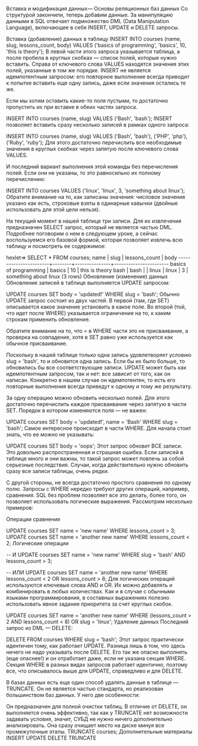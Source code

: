 Вставка и модификация данных—
Основы реляционных баз данных
Со структурой закончили, теперь добавим данные. За манипуляцию данными в SQL отвечает подмножество DML (Data Manipulation Language), включающее в себя INSERT, UPDATE и DELETE запросы.

Вставка (добавление) данных в таблицу
INSERT INTO courses (name, slug, lessons_count, body)
VALUES ('basics of programming', 'basics', 10, 'this is theory');
В левой части этого запроса указывается таблица, а после пробела в круглых скобках — список полей, которые нужно вставить. Справа от ключевого слова VALUES находятся значения этих полей, указанные в том же порядке. INSERT не является идемпотентным запросом: его повторное выполнение всегда приводит к попытке вставить еще одну запись, даже если значения остались те же.

Если мы хотим оставить какие-то поля пустыми, то достаточно пропустить их при вставке в обеих частях запроса.

INSERT INTO courses (name, slug) VALUES ('Bash', 'bash');
INSERT позволяет вставить сразу несколько записей в рамках одного запроса:

INSERT INTO courses (name, slug) VALUES
('Bash', 'bash'), ('PHP', 'php'), ('Ruby', 'ruby');
Для этого достаточно перечислить все необходимые значения в круглых скобках через запятую после ключевого слова VALUES.

И последний вариант выполнения этой команды без перечисления полей. Если они не указаны, то это равносильно их полному перечислению:

INSERT INTO courses VALUES ('linux', 'linux', 3, 'something about linux');
Обратите внимание на то, как записаны значения: числовое значение указано как есть, строковые взяты в одинарные кавычки (двойные использовать для этой цели нельзя).

На текущий момент в нашей таблице три записи. Для их извлечения предназначен SELECT запрос, который не является частью DML. Подробнее поговорим о нем в следующем уроке, а сейчас воспользуемся его базовой формой, которая позволяет извлечь всю таблицу и посмотреть ее содержимое:

hexlet=> SELECT * FROM courses;
name          |  slug  | lessons_count |         body
-----------------------+--------+---------------+-----------------------
basics of programming | basics |            10 | this is theory
bash                  | bash   |               |
linux                 | linux  |             3 | something about linux
(3 rows)
Обновление (изменение) данных
Обновление записей в таблице выполняется UPDATE запросом:

UPDATE courses SET body = 'updated!' WHERE slug = 'bash';
Обычно UPDATE запрос состоит из двух частей. В первой (там, где SET) описывается какое значение установить в какое поле. Во второй (той, что идет после WHERE) указывается ограничение на то, к каким строкам применить обновление.

Обратите внимание на то, что = в WHERE части это не присваивание, а проверка на совпадение, хотя в SET равно уже используется как обычное присваивание.

Поскольку в нашей таблице только одна запись удовлетворяет условию slug = 'bash', то и обновится одна запись. Если бы их было больше, то обновились бы все соответствующие записи. UPDATE может быть как идемпотентным запросом, так и нет: все зависит от того, как он написан. Конкретно в нашем случае он идемпотентен, то есть его повторные выполнения всегда приведут к одному и тому же результату.

За одну операцию можно обновить несколько полей. Для этого достаточно перечислить каждое присваивание через запятую в части SET. Порядок в котором изменяются поля — не важен:

UPDATE courses SET body = 'updated!', name = 'Bash' WHERE slug = 'bash';
Самое интересное происходит в части WHERE. Для начала стоит знать, что ее можно не указывать:

UPDATE courses SET body = 'oops';
Этот запрос обновит ВСЕ записи. Это довольно распространенная и страшная ошибка. Если записей в таблице много и они важны, то такой запрос может повлечь за собой серьезные последствия. Случаи, когда действительно нужно обновить сразу все записи таблицы, очень редки.

С другой стороны, не всегда достаточно простого сравнения по одному полю. Запросы с WHERE нередко требуют других операций, например, сравнения. SQL без проблем позволяет все это делать, более того, он позволяет использовать логические выражения. Рассмотрим несколько примеров:

Операции сравнения

UPDATE courses SET name = 'new name' WHERE lessons_count > 3;
UPDATE courses SET name = 'another new name' WHERE lessons_count < 2;
Логические операции

-- И
UPDATE courses SET name = 'new name'
WHERE slug = 'bash' AND lessons_count > 3;

-- ИЛИ
UPDATE courses SET name = 'another new name'
WHERE lessons_count < 2 OR lessons_count > 8;
Для логических операций используются ключевые слова AND и OR. Их можно добавлять и комбинировать в любых количествах. Как и в случае с обычными языками программирования, в составных выражениях полезно использовать явное задание приоритета за счет круглых скобок.

UPDATE courses SET name = 'another new name'
WHERE (lessons_count > 2 AND lessons_count < 8) OR slug = 'linux';
Удаление данных
Последний запрос из DML — DELETE:

DELETE FROM courses WHERE slug = 'bash';
Этот запрос практически идентичен тому, как работает UPDATE. Разница лишь в том, что здесь ничего не надо указывать после DELETE. Его так же опасно выполнять (еще опаснее!) и он отработает даже, если не указана секция WHERE. Секция WHERE в разных видах запросов работает идентично, поэтому все, что описывалось выше для UPDATE, справедливо и для DELETE.

В базах данных есть еще один способ удалять данные в таблице — TRUNCATE. Он не является частью стандарта, но реализован большинством баз данных. У него две особенности:

Он предназначен для полной очистки таблиц.
В отличие от DELETE, он выполняется очень эффективно, так как у TRUNCATE нет возможности задавать условия, значит, СУБД не нужно ничего дополнительно анализировать. Она сразу очищает место на диске минуя все промежуточные этапы.
TRUNCATE courses;
Дополнительные материалы
INSERT
UPDATE
DELETE
TRUNCATE